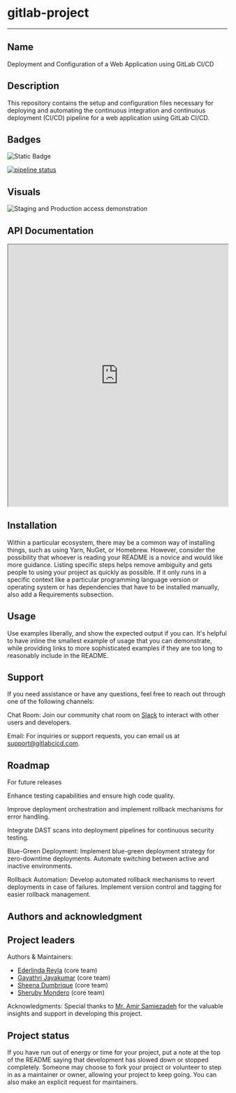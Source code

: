 # gitlab-project

***
## Name
Deployment and Configuration of a Web Application using GitLab CI/CD

## Description
This repository contains the setup and configuration files necessary for deploying and automating the continuous integration and continuous deployment (CI/CD) pipeline for a web application using GitLab CI/CD.

## Badges

![Static Badge](https://img.shields.io/badge/database_server-mongodb-green?style=flat-square)

[![pipeline status](https://gitlab.com/cbd3345_2_sheena/gitlab-project/badges/main/pipeline.svg)](https://gitlab.com/cbd3345_2_sheena/gitlab-project/-/commits/main)


## Visuals
![Staging and Production access demonstration](gifs/demo_staging_and_prod_environment_access.gif)

## API Documentation

<iframe src="https://gitlab.com/cbd3345_2_sheena/gitlab-project/-/blob/main/APIdocumentations/app.html" width="100%" height="600px"></iframe>



## Installation
Within a particular ecosystem, there may be a common way of installing things, such as using Yarn, NuGet, or Homebrew. However, consider the possibility that whoever is reading your README is a novice and would like more guidance. Listing specific steps helps remove ambiguity and gets people to using your project as quickly as possible. If it only runs in a specific context like a particular programming language version or operating system or has dependencies that have to be installed manually, also add a Requirements subsection.

## Usage
Use examples liberally, and show the expected output if you can. It's helpful to have inline the smallest example of usage that you can demonstrate, while providing links to more sophisticated examples if they are too long to reasonably include in the README.

## Support
If you need assistance or have any questions, feel free to reach out through one of the following channels:

Chat Room: Join our community chat room on [Slack](https://join.slack.com/t/slack-wjn8365/shared_invite/zt-2h52ilcgi-N330_9FXPN9S6ittxT4fYg) to interact with other users and developers.

Email: For inquiries or support requests, you can email us at support@gitlabcicd.com.

## Roadmap
For future releases

Enhance testing capabilities and ensure high code quality.

Improve deployment orchestration and implement rollback mechanisms for error handling.

Integrate DAST scans into deployment pipelines for continuous security testing.

Blue-Green Deployment:
Implement blue-green deployment strategy for zero-downtime deployments.
Automate switching between active and inactive environments.

Rollback Automation:
Develop automated rollback mechanisms to revert deployments in case of failures.
Implement version control and tagging for easier rollback management.


## Authors and acknowledgment
## Project leaders

Authors & Maintainers:

- [Ederlinda Reyla](https://gitlab.com/C0884805) (core team)
- [Gayathri Jayakumar](https://gitlab.com/gayathri_jk) (core team)
- [Sheena Dumbrique](https://gitlab.com/sheezzz) (core team)
- [Sheruby Mondero](https://gitlab.com/Sheruby) (core team)

Acknowledgments:
Special thanks to [Mr. Amir Samiezadeh](https://gitlab.com/amirsmz) for the valuable insights and support in developing this project.




## Project status
If you have run out of energy or time for your project, put a note at the top of the README saying that development has slowed down or stopped completely. Someone may choose to fork your project or volunteer to step in as a maintainer or owner, allowing your project to keep going. You can also make an explicit request for maintainers.
